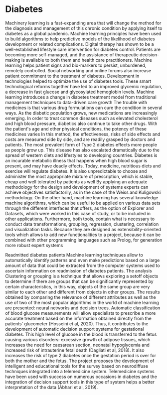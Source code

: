 # Diabetes
Machinery learning is a fast-expanding area that will change the method for the diagnosis and management of this chronic condition by applying itself to diabetes as a global pandemic. Machine learning principles have been used to build algorithms to help predictive models of the likelihood of diabetes development or related complications. Digital therapy has shown to be a well-established lifestyle care intervention for diabetes control.
Patients are becoming more self-managed, and the assistance of therapeutic decision-making is available to both them and health care practitioners. Machine learning helps patient signs and bio-markers to persist, unburdened, remotely controlled. Social networking and online forums also increase patient commitment to the treatment of diabetes. Development in technologies helped to optimize the use of diabetes tools. These smart technological reforms together have led to an improved glycemic regulation, a decrease in fast glucose and glycosylated hemoglobin levels. Machine learning introduces a change in diabetes treatment model from traditional management techniques to data-driven care growth 
The trouble with medicines is that various drug formulations can cure the condition in several ways. As the diabetic population grows, new medications are increasingly emerging. In order to treat common diseases such as elevated cholesterol and high blood pressure, diabetics also continue to take other drugs. With the patient's age and other physical conditions, the potency of these medicines varies 
In this method, the effectiveness, risks of side effects and costs are measured side by side, and are readily grasped by doctors and patients. The most prevalent form of Type 2 diabetes effects more people as people grow up. This disease has also escalated dramatically due to the spread of western diets and lifestyles to developing countries. Diabetes is an incurable metabolic illness that happens when high blood sugar is present, and may have deadly effects. Today, medicine, nutritious diets and exercise will regulate diabetes. It is also unpredictable to choose and administer the most appropriate mixture of prescription, which is stable, cheap and well tolerated by patients as well 
By applying an adequate methodology for the design and development of systems experts can achieve objectives satisfactorily, as in the case of the Weiss and Kuligowski methodology. On the other hand, machine learning has several knowledge machine algorithms, which can be useful to be applied on various data sets through the different interfaces that offers, as the option of Explorer and Datasets, which were worked in this case of study, or to be included in other applications. Furthermore, both tools, contain what is necessary to conduct data transformations, grouping, regression, clustering, correlation and visualization tasks. Because they are designed as extensibility-oriented tools which allows to add new functionalities to a project, because it can be combined with other programming languages such as Prolog, for generation more robust expert systems


Readmitted diabetes patients
	Machine learning techniques allow to automatically identify patterns and even make predictions based on a large amount of data that could be extracted from the computer systems used to ascertain information on readmission of diabetes patients. The analysis Clustering or grouping is a technique that allows exploring a setoff objects to determine if there are groups that can be significantly represented by certain characteristics, in this way, objects of the same group are very similar to each other and different from objects in other groups.
  The results obtained by comparing the relevance of different attributes as well as the use of two of the most popular algorithms in the world of machine learning are presented: neural networks and decision trees. Automatic classification of blood glucose measurements will allow specialists to prescribe a more accurate treatment based on the information obtained directly from the patients' glucometer (Hosseini et al, 2020). Thus, it contributes to the development of automatic decision support systems for gestational diabetes. This high level of glucose in the blood is transferred to the fetus causing various disorders: excessive growth of adipose tissues, which increases the need for caesarean section, neonatal hypoglycemia and increased risk of intrauterine fetal death (Dagliati et al, 2018). It also increases the risk of type 2 diabetes once the gestation period is over for both the mother and the fetus. The project proposes the development of intelligent and educational tools for the survey based on neurodiffuse techniques integrated into a telemedicine system. Telemedicine systems have been used with success on numerous occasions in diabetes and the integration of decision support tools in this type of system helps a better interpretation of the data (Abhari et al, 2019). 
